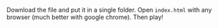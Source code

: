 Download the file and put it in a single folder. Open `index.html` with any browser (much better with google chrome). Then play!
